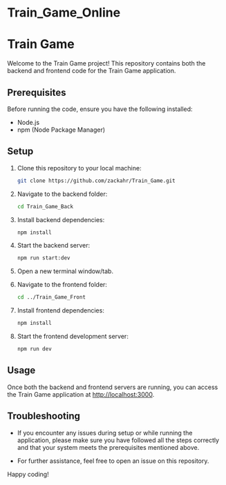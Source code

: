 # Train_Game_Online

# Train Game

Welcome to the Train Game project! This repository contains both the backend and frontend code for the Train Game application.

## Prerequisites

Before running the code, ensure you have the following installed:

- Node.js
- npm (Node Package Manager)

## Setup

1. Clone this repository to your local machine:

    ```bash
    git clone https://github.com/zackahr/Train_Game.git
    ```

2. Navigate to the backend folder:

    ```bash
    cd Train_Game_Back
    ```

3. Install backend dependencies:

    ```bash
    npm install
    ```

4. Start the backend server:

    ```bash
    npm run start:dev
    ```

5. Open a new terminal window/tab.

6. Navigate to the frontend folder:

    ```bash
    cd ../Train_Game_Front
    ```

7. Install frontend dependencies:

    ```bash
    npm install
    ```

8. Start the frontend development server:

    ```bash
    npm run dev
    ```

## Usage

Once both the backend and frontend servers are running, you can access the Train Game application at [http://localhost:3000](http://localhost:3000).

## Troubleshooting

- If you encounter any issues during setup or while running the application, please make sure you have followed all the steps correctly and that your system meets the prerequisites mentioned above.

- For further assistance, feel free to open an issue on this repository.

Happy coding!
